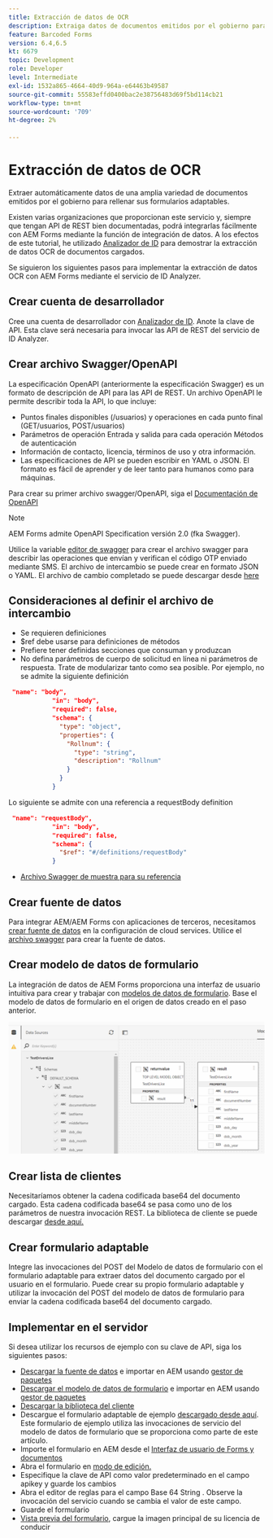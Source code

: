 ```yaml
---
title: Extracción de datos de OCR
description: Extraiga datos de documentos emitidos por el gobierno para rellenar formularios.
feature: Barcoded Forms
version: 6.4,6.5
kt: 6679
topic: Development
role: Developer
level: Intermediate
exl-id: 1532a865-4664-40d9-964a-e64463b49587
source-git-commit: 55583effd0400bac2e38756483d69f5bd114cb21
workflow-type: tm+mt
source-wordcount: '709'
ht-degree: 2%

---
```


# Extracción de datos de OCR

Extraer automáticamente datos de una amplia variedad de documentos emitidos por el gobierno para rellenar sus formularios adaptables.

Existen varias organizaciones que proporcionan este servicio y, siempre que tengan API de REST bien documentadas, podrá integrarlas fácilmente con AEM Forms mediante la función de integración de datos. A los efectos de este tutorial, he utilizado [Analizador de ID](https://www.idanalyzer.com/) para demostrar la extracción de datos OCR de documentos cargados.

Se siguieron los siguientes pasos para implementar la extracción de datos OCR con AEM Forms mediante el servicio de ID Analyzer.

## Crear cuenta de desarrollador

Cree una cuenta de desarrollador con [Analizador de ID](https://portal.idanalyzer.com/signin.html). Anote la clave de API. Esta clave será necesaria para invocar las API de REST del servicio de ID Analyzer.

## Crear archivo Swagger/OpenAPI

La especificación OpenAPI (anteriormente la especificación Swagger) es un formato de descripción de API para las API de REST. Un archivo OpenAPI le permite describir toda la API, lo que incluye:

* Puntos finales disponibles (/usuarios) y operaciones en cada punto final (GET/usuarios, POST/usuarios)
* Parámetros de operación Entrada y salida para cada operación Métodos de autenticación
* Información de contacto, licencia, términos de uso y otra información.
* Las especificaciones de API se pueden escribir en YAML o JSON. El formato es fácil de aprender y de leer tanto para humanos como para máquinas.

Para crear su primer archivo swagger/OpenAPI, siga el [Documentación de OpenAPI](https://swagger.io/docs/specification/2-0/basic-structure/)

>[!NOTE]
> AEM Forms admite OpenAPI Specification versión 2.0 (fka Swagger).

Utilice la variable [editor de swagger](https://editor.swagger.io/) para crear el archivo swagger para describir las operaciones que envían y verifican el código OTP enviado mediante SMS. El archivo de intercambio se puede crear en formato JSON o YAML. El archivo de cambio completado se puede descargar desde [here](assets/drivers-license-swagger.zip)

## Consideraciones al definir el archivo de intercambio

* Se requieren definiciones
* $ref debe usarse para definiciones de métodos
* Prefiere tener definidas secciones que consuman y produzcan
* No defina parámetros de cuerpo de solicitud en línea ni parámetros de respuesta. Trate de modularizar tanto como sea posible. Por ejemplo, no se admite la siguiente definición

```json
 "name": "body",
            "in": "body",
            "required": false,
            "schema": {
              "type": "object",
              "properties": {
                "Rollnum": {
                  "type": "string",
                  "description": "Rollnum"
                }
              }
            }
```

Lo siguiente se admite con una referencia a requestBody definition

```json
 "name": "requestBody",
            "in": "body",
            "required": false,
            "schema": {
              "$ref": "#/definitions/requestBody"
            }
```

* [Archivo Swagger de muestra para su referencia](assets/sample-swagger.json)

## Crear fuente de datos

Para integrar AEM/AEM Forms con aplicaciones de terceros, necesitamos [crear fuente de datos](https://experienceleague.adobe.com/docs/experience-manager-learn/forms/ic-web-channel-tutorial/parttwo.html) en la configuración de cloud services. Utilice el [archivo swagger](assets/drivers-license-swagger.zip) para crear la fuente de datos.

## Crear modelo de datos de formulario

La integración de datos de AEM Forms proporciona una interfaz de usuario intuitiva para crear y trabajar con [modelos de datos de formulario](https://experienceleague.adobe.com/docs/experience-manager-65/forms/form-data-model/create-form-data-models.html). Base el modelo de datos de formulario en el origen de datos creado en el paso anterior.

![fdm](assets/test-dl-fdm.PNG)

## Crear lista de clientes

Necesitaríamos obtener la cadena codificada base64 del documento cargado. Esta cadena codificada base64 se pasa como uno de los parámetros de nuestra invocación REST.
La biblioteca de cliente se puede descargar [desde aquí.](assets/drivers-license-client-lib.zip)

## Crear formulario adaptable

Integre las invocaciones del POST del Modelo de datos de formulario con el formulario adaptable para extraer datos del documento cargado por el usuario en el formulario. Puede crear su propio formulario adaptable y utilizar la invocación del POST del modelo de datos de formulario para enviar la cadena codificada base64 del documento cargado.

## Implementar en el servidor

Si desea utilizar los recursos de ejemplo con su clave de API, siga los siguientes pasos:

* [Descargar la fuente de datos](assets/drivers-license-source.zip) e importar en AEM usando [gestor de paquetes](http://localhost:4502/crx/packmgr/index.jsp)
* [Descargar el modelo de datos de formulario](assets/drivers-license-fdm.zip) e importar en AEM usando [gestor de paquetes](http://localhost:4502/crx/packmgr/index.jsp)
* [Descargar la biblioteca del cliente](assets/drivers-license-client-lib.zip)
* Descargue el formulario adaptable de ejemplo [descargado desde aquí](assets/adaptive-form-dl.zip). Este formulario de ejemplo utiliza las invocaciones de servicio del modelo de datos de formulario que se proporciona como parte de este artículo.
* Importe el formulario en AEM desde el [Interfaz de usuario de Forms y documentos](http://localhost:4502/aem/forms.html/content/dam/formsanddocuments)
* Abra el formulario en [modo de edición.](http://localhost:4502/editor.html/content/forms/af/driverslicenseandpassport.html)
* Especifique la clave de API como valor predeterminado en el campo apikey y guarde los cambios
* Abra el editor de reglas para el campo Base 64 String . Observe la invocación del servicio cuando se cambia el valor de este campo.
* Guarde el formulario
* [Vista previa del formulario](http://localhost:4502/content/dam/formsanddocuments/driverslicenseandpassport/jcr:content?wcmmode=disabled), cargue la imagen principal de su licencia de conducir
